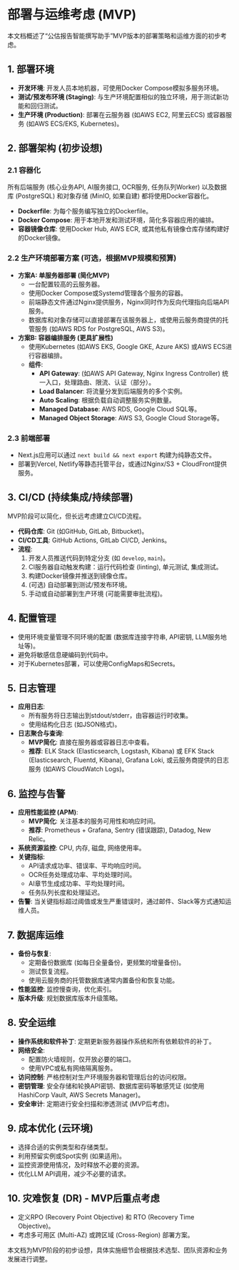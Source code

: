 # 部署与运维考虑 (MVP)

本文档概述了“公估报告智能撰写助手”MVP版本的部署策略和运维方面的初步考虑。

## 1. 部署环境

*   **开发环境**: 开发人员本地机器，可使用Docker Compose模拟多服务环境。
*   **测试/预发布环境 (Staging)**: 与生产环境配置相似的独立环境，用于测试新功能和回归测试。
*   **生产环境 (Production)**: 部署在云服务器 (如AWS EC2, 阿里云ECS) 或容器服务 (如AWS ECS/EKS, Kubernetes)。

## 2. 部署架构 (初步设想)

### 2.1 容器化

所有后端服务 (核心业务API, AI服务接口, OCR服务, 任务队列Worker) 以及数据库 (PostgreSQL) 和对象存储 (MinIO, 如果自建) 都将使用Docker容器化。

*   **Dockerfile**: 为每个服务编写独立的Dockerfile。
*   **Docker Compose**: 用于本地开发和测试环境，简化多容器应用的编排。
*   **容器镜像仓库**: 使用Docker Hub, AWS ECR, 或其他私有镜像仓库存储构建好的Docker镜像。

### 2.2 生产环境部署方案 (可选，根据MVP规模和预算)

*   **方案A: 单服务器部署 (简化MVP)**
    *   一台配置较高的云服务器。
    *   使用Docker Compose或Systemd管理各个服务的容器。
    *   前端静态文件通过Nginx提供服务，Nginx同时作为反向代理指向后端API服务。
    *   数据库和对象存储可以直接部署在该服务器上，或使用云服务商提供的托管服务 (如AWS RDS for PostgreSQL, AWS S3)。
*   **方案B: 容器编排服务 (更具扩展性)**
    *   使用Kubernetes (如AWS EKS, Google GKE, Azure AKS) 或AWS ECS进行容器编排。
    *   **组件**:
        *   **API Gateway**: (如AWS API Gateway, Nginx Ingress Controller) 统一入口，处理路由、限流、认证（部分）。
        *   **Load Balancer**: 将流量分发到后端服务的多个实例。
        *   **Auto Scaling**: 根据负载自动调整服务实例数量。
        *   **Managed Database**: AWS RDS, Google Cloud SQL等。
        *   **Managed Object Storage**: AWS S3, Google Cloud Storage等。

### 2.3 前端部署

*   Next.js应用可以通过 `next build && next export` 构建为纯静态文件。
*   部署到Vercel, Netlify等静态托管平台，或通过Nginx/S3 + CloudFront提供服务。

## 3. CI/CD (持续集成/持续部署)

MVP阶段可以简化，但长远考虑建立CI/CD流程。

*   **代码仓库**: Git (如GitHub, GitLab, Bitbucket)。
*   **CI/CD工具**: GitHub Actions, GitLab CI/CD, Jenkins。
*   **流程**: 
    1.  开发人员推送代码到特定分支 (如 `develop`, `main`)。
    2.  CI服务器自动触发构建：运行代码检查 (linting), 单元测试, 集成测试。
    3.  构建Docker镜像并推送到镜像仓库。
    4.  (可选) 自动部署到测试/预发布环境。
    5.  手动或自动部署到生产环境 (可能需要审批流程)。

## 4. 配置管理

*   使用环境变量管理不同环境的配置 (数据库连接字符串, API密钥, LLM服务地址等)。
*   避免将敏感信息硬编码到代码中。
*   对于Kubernetes部署，可以使用ConfigMaps和Secrets。

## 5. 日志管理

*   **应用日志**: 
    *   所有服务将日志输出到stdout/stderr，由容器运行时收集。
    *   使用结构化日志 (如JSON格式)。
*   **日志聚合与查询**: 
    *   **MVP简化**: 直接在服务器或容器日志中查看。
    *   **推荐**: ELK Stack (Elasticsearch, Logstash, Kibana) 或 EFK Stack (Elasticsearch, Fluentd, Kibana), Grafana Loki, 或云服务商提供的日志服务 (如AWS CloudWatch Logs)。

## 6. 监控与告警

*   **应用性能监控 (APM)**: 
    *   **MVP简化**: 关注基本的服务可用性和响应时间。
    *   **推荐**: Prometheus + Grafana, Sentry (错误跟踪), Datadog, New Relic。
*   **系统资源监控**: CPU, 内存, 磁盘, 网络使用率。
*   **关键指标**: 
    *   API请求成功率、错误率、平均响应时间。
    *   OCR任务处理成功率、平均处理时间。
    *   AI章节生成成功率、平均处理时间。
    *   任务队列长度和处理延迟。
*   **告警**: 当关键指标超过阈值或发生严重错误时，通过邮件、Slack等方式通知运维人员。

## 7. 数据库运维

*   **备份与恢复**: 
    *   定期备份数据库 (如每日全量备份，更频繁的增量备份)。
    *   测试恢复流程。
    *   使用云服务商的托管数据库通常内置备份和恢复功能。
*   **性能监控**: 监控慢查询，优化索引。
*   **版本升级**: 规划数据库版本升级策略。

## 8. 安全运维

*   **操作系统和软件补丁**: 定期更新服务器操作系统和所有依赖软件的补丁。
*   **网络安全**: 
    *   配置防火墙规则，仅开放必要的端口。
    *   使用VPC或私有网络隔离服务。
*   **访问控制**: 严格控制对生产环境服务器和管理后台的访问权限。
*   **密钥管理**: 安全存储和轮换API密钥、数据库密码等敏感凭证 (如使用HashiCorp Vault, AWS Secrets Manager)。
*   **安全审计**: 定期进行安全扫描和渗透测试 (MVP后考虑)。

## 9. 成本优化 (云环境)

*   选择合适的实例类型和存储类型。
*   利用预留实例或Spot实例 (如果适用)。
*   监控资源使用情况，及时释放不必要的资源。
*   优化LLM API调用，减少不必要的请求。

## 10. 灾难恢复 (DR) - MVP后重点考虑

*   定义RPO (Recovery Point Objective) 和 RTO (Recovery Time Objective)。
*   考虑多可用区 (Multi-AZ) 或跨区域 (Cross-Region) 部署方案。

本文档为MVP阶段的初步设想，具体实施细节会根据技术选型、团队资源和业务发展进行调整。